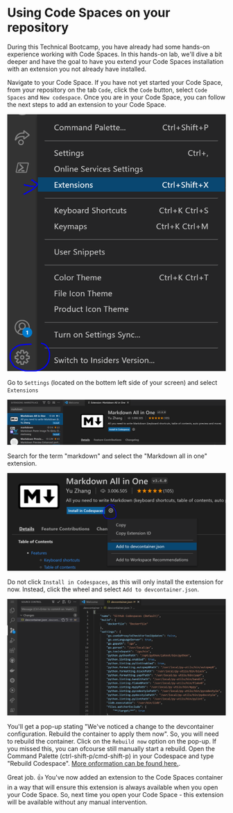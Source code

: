 # Using Code Spaces on your repository
During this Technical Bootcamp, you have already had some hands-on experience working with Code Spaces. In this hands-on lab, we'll dive a bit deeper and have the goal to have you  extend your Code Spaces installation with an extension you not already have installed. 

Navigate to your Code Space. If you have not yet started your Code Space, from your repository on the tab `Code`, click the `Code` button, select `Code Spaces` and `New codespace`. Once you are in your Code Space, you can follow the next steps to add an extension to your Code Space.

![Code Spaces - Settings](./images/codespacesextensions.PNG)

Go to `Settings` (located on the bottem left side of your screen) and select `Extensions` 

![Code Spaces - Search for markdown](./images/codespacesmarkdown.PNG)

Search for the term "markdown" and select the "Markdown all in one" extension.

![Code Spaces - Add to devcontainer.json](./images/codespacesaddtodevcontainer.PNG)

Do not click `Install in Codespaces`, as this will only install the extension for now. Instead, click the wheel and select `Add to devcontainer.json`. 

![Code Spaces - Add to devcontainer.json](./images/codespacesdevcontainer.PNG)

You'll get a pop-up stating "We've noticed a change to the devcontainer configuration. Rebuild the container to apply them now". So, you will need to rebuild the container. 
Click on the `Rebuild now` option on the pop-up. If you missed this, you can ofcourse still manually start a rebuild. Open the Command Palette (ctrl-shift-p/cmd-shift-p) in your Codespace and type "Rebuild Codespace". [More onformation can be found here.](https://docs.github.com/en/codespaces/customizing-your-codespace/configuring-codespaces-for-your-project#applying-changes-to-your-configuration).

Great job. :thumbsup: You've now added an extension to the Code Spaces container in a way that will ensure this extension is always available when you open your Code Space. So, next time you open your Code Space - this extension will be available without any manual intervention.

